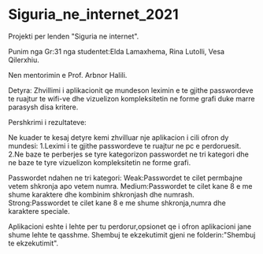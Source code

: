 # Siguria_ne_internet_2021
Projekti per lenden "Siguria ne internet". 

Punim nga Gr:31 nga studentet:Elda Lamaxhema, Rina Lutolli, Vesa Qilerxhiu.

Nen mentorimin e Prof. Arbnor Halili.

Detyra:
Zhvillimi i aplikacionit qe mundeson leximin e te gjithe passwordeve te ruajtur te wifi-ve dhe vizuelizon
kompleksitetin ne forme grafi duke marre parasysh disa kritere.

Pershkrimi i rezultateve:

Ne kuader te kesaj detyre kemi zhvilluar nje aplikacion i cili ofron dy mundesi:
1.Leximi i  te gjithe passwordeve te ruajtur ne pc e perdoruesit.
2.Ne baze te perberjes se tyre kategorizon passwordet ne tri kategori dhe ne baze te tyre vizuelizon kompleksitetin ne forme grafi.

Passwordet ndahen ne tri kategori:
  Weak:Passwordet te cilet permbajne vetem shkronja apo vetem numra.
  Medium:Passwordet te cilet kane 8 e me shume karaktere dhe kombinim shkronjash dhe numrash.
  Strong:Passwordet te cilet kane 8 e me shume shkronja,numra dhe karaktere speciale.
  
Aplikacioni eshte i lehte per tu perdorur,opsionet qe i ofron aplikacioni jane shume lehte te qasshme.
Shembuj te ekzekutimit gjeni ne folderin:"Shembuj te ekzekutimit".

